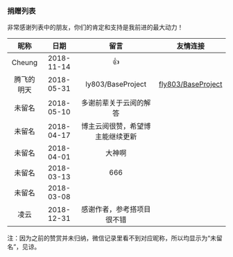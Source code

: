 ### 捐赠列表
非常感谢列表中的朋友，你们的肯定和支持是我前进的最大动力！

|昵称|日期|留言|友情连接|
|:--:|:--:|:--:|:--:|
|Cheung|2018-11-14|👍||
|腾飞的明天|2018-05-31|ly803/BaseProject|[fly803/BaseProject](https://github.com/fly803/BaseProject)|
|未留名|2018-05-10|多谢前辈关于云阅的解答||
|未留名|2018-04-17|博主云阅很赞，希望博主能继续更新||
|未留名|2018-04-01|大神啊||
|未留名|2018-03-13|666||
|未留名|2018-03-08|||
|凌云|2018-12-31|感谢作者，参考搭项目很不错||

<!--凌云 50元 感谢老铁-->

注：因为之前的赞赏并未归纳，微信记录里看不到对应昵称，所以均显示为“未留名”，见谅。

